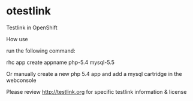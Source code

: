 otestlink
=========

Testlink in OpenShift

How use

run the following command:

rhc app create appname php-5.4 mysql-5.5

Or manually create a new php 5.4 app and add a mysql cartridge in the webconsole


Please review http://testlink.org for specific testlink information & license